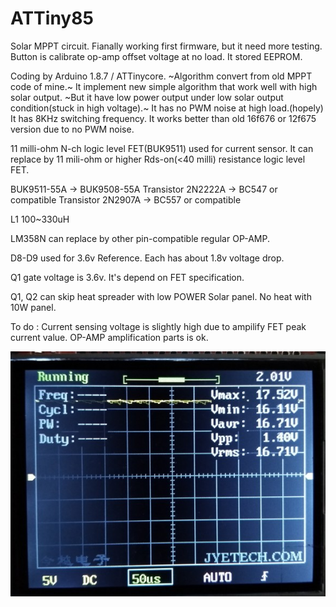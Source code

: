 # ATTiny85
Solar MPPT circuit.
Fianally working first firmware, but it need more testing.
Button is calibrate op-amp offset voltage at no load. It stored EEPROM.

Coding by Arduino 1.8.7 / ATTinycore.
~Algorithm convert from old MPPT code of mine.~
It implement new simple algorithm that work well with high solar output.
~But it have low power output under low solar output condition(stuck in high voltage).~
It has no PWM noise at high load.(hopely)
It has 8KHz switching frequency.
It works better than old 16f676 or 12f675 version due to no PWM noise.


11 milli-ohm N-ch logic level FET(BUK9511) used for current sensor. 
It can replace by 11 mili-ohm or higher Rds-on(<40 milli) resistance logic level FET.

BUK9511-55A -> BUK9508-55A
Transistor 2N2222A -> BC547 or compatible
Transistor 2N2907A -> BC557 or compatible

L1 100~330uH

LM358N can replace by other pin-compatible regular OP-AMP.

D8-D9 used for 3.6v Reference. Each has about 1.8v voltage drop.

Q1 gate voltage is 3.6v. It's depend on FET specification.

Q1, Q2 can skip heat spreader with low POWER Solar panel. No heat with 10W panel.

To do : Current sensing voltage is slightly high due to ampilify FET peak current value. OP-AMP amplification parts is ok.

![alt text](https://raw.githubusercontent.com/rasberryrabbit/ATTiny85_MPPT/master/attiny85-mppt-works.jpg)
